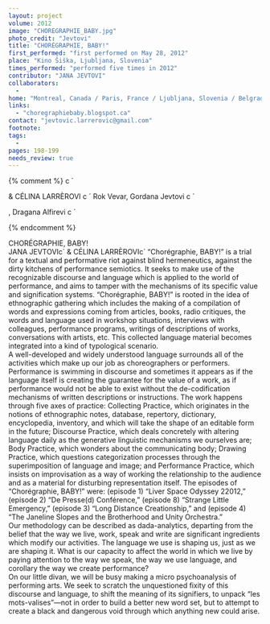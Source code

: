 ```yaml
---
layout: project
volume: 2012
image: "CHOREGRAPHIE_BABY.jpg"
photo_credit: "Jevtovi"
title: "CHORÉGRAPHIE, BABY!"
first_performed: "first performed on May 28, 2012"
place: "Kino Šiška, Ljubljana, Slovenia"
times_performed: "performed five times in 2012"
contributor: "JANA JEVTOVI"
collaborators: 
  - 
home: "Montreal, Canada / Paris, France / Ljubljana, Slovenia / Belgrade, Serbia"
links: 
  - "choregraphiebaby.blogspot.ca"
contact: "jevtovic.larrerovic@gmail.com"
footnote: 
tags: 
  - 
pages: 198-199
needs_review: true
---
```


{% comment %} 
c
´

& CÉLINA LARRÈROVI
c
´
Rok Vevar, Gordana Jevtovi
c
´

, Dragana Alfirevi
c
´

{% endcomment %}

 CHORÉGRAPHIE, BABY!  
 JANA JEVTOVIc´  &amp; CÉLINA LARRÈROVIc´ 
 “Chorégraphie, BABY!” is a trial for a textual and performative riot against blind hermeneutics, against the dirty kitchens of performance semiotics. It seeks to make use of the recognizable discourse and language which is applied to the world of performance, and aims to tamper with the mechanisms of its specific value and signification systems. “Chorégraphie, BABY!” is rooted in the idea of ethnographic gathering which includes the making of a compilation of words and expressions coming from articles, books, radio critiques, the words and language used in workshop situations, interviews with colleagues, performance programs, writings of descriptions of works, conversations with artists, etc. This collected language material becomes integrated into a kind of typological scenario.  
 A well-developed and widely understood language surrounds all of the activities which make up our job as choreographers or performers. Performance is swimming in discourse and sometimes it appears as if the language itself is creating the guarantee for the value of a work, as if performance would not be able to exist without the de-codification mechanisms of written descriptions or instructions. The work happens through five axes of practice: Collecting Practice, which originates in the notions of ethnographic notes, database, repertory, dictionary, encyclopedia, inventory, and which will take the shape of an editable form in the future; Discourse Practice, which deals concretely with altering language daily as the generative linguistic mechanisms we ourselves are; Body Practice, which wonders about the communicating body; Drawing Practice, which questions categorization processes through the superimposition of language and image; and Performance Practice, which insists on improvisation as a way of working the relationship to the audience and as a material for disturbing representation itself. The episodes of “Chorégraphie, BABY!” were: (episode 1) “Liver Space Odyssey 22012,” (episode 2) “De Presse(d) Conférence,” (episode 8) “Strange Little Emergency,” (episode 3) “Long Distance Creationship,” and (episode 4) “The Janeline Slopes and the Brotherhood and Unity Orchestra.”  
 Our methodology can be described as dada-analytics, departing from the belief that the way we live, work, speak and write are significant ingredients which modify our activities. The language we use is shaping us, just as we are shaping it. What is our capacity to affect the world in which we live by paying attention to the way we speak, the way we use language, and corollary the way we create performance?  
 On our little divan, we will be busy making a micro psychoanalysis of performing arts. We seek to scratch the unquestioned fixity of this discourse and language, to shift the meaning of its signifiers, to unpack “les mots-valises”—not in order to build a better new word set, but to attempt to create a black and dangerous void through which anything new could arise.  
